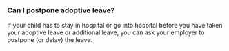 ###  **Can I postpone adoptive leave?**

If your child has to stay in hospital or go into hospital before you have
taken your adoptive leave or additional leave, you can ask your employer to
postpone (or delay) the leave.
